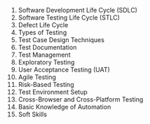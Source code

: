 1. Software Development Life Cycle (SDLC)
2. Software Testing Life Cycle (STLC)
3. Defect Life Cycle
4. Types of Testing
5. Test Case Design Techniques
6. Test Documentation
7. Test Management
8. Exploratory Testing
9. User Acceptance Testing (UAT)
10. Agile Testing
11. Risk-Based Testing
12. Test Environment Setup
13. Cross-Browser and Cross-Platform Testing
14. Basic Knowledge of Automation
15. Soft Skills
